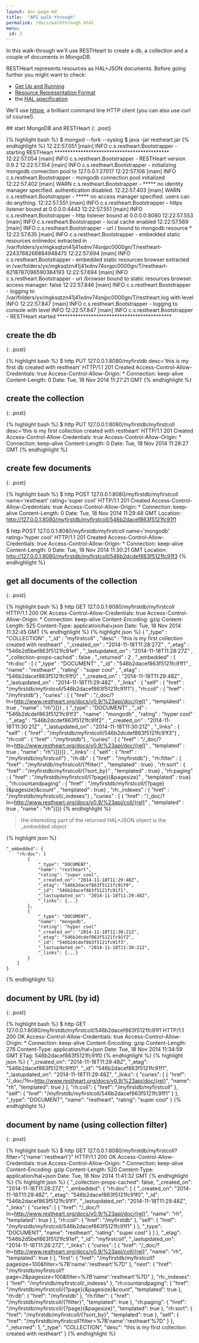 ```yaml
---
layout: doc-page-md
title:  "API walk-through"
permalink: /docs/walkthrough.html
menu:
 id: 3
---
```


In this walk-through we'll use RESTHeart to create a db, a collection and a couple of documents in MongoDB.<!-- more -->

RESTHeart represents resources as HAL+JSON documents. Before going further you might want to check:

* [Get Up and Running](/docs/get-up-and-running.html) 
* [Resource Representation Format](/docs/resource-representation-format.html)
* the [HAL specification](http://stateless.co/hal_specification.html)

We'll use [httpie](http://httpie.org), a brilliant command line HTTP client (you can also use curl of course!).

## start MongoDB and RESTHeart
{: .post}

{% highlight bash %}
$ mongod --fork --syslog
$ java -jar restheart.jar
{% endhighlight %}
	12:22:57.051 [main] INFO  c.s.restheart.Bootstrapper - starting RESTHeart ********************************************
	12:22:57.054 [main] INFO  c.s.restheart.Bootstrapper - RESTHeart version 0.9.2
	12:22:57.104 [main] INFO  c.s.restheart.Bootstrapper - initializing mongodb connection pool to 127.0.0.1:27017 
	12:22:57.106 [main] INFO  c.s.restheart.Bootstrapper - mongodb connection pool initialized
	12:22:57.402 [main] WARN  c.s.restheart.Bootstrapper - ***** no identity manager specified. authentication disabled.
	12:22:57.403 [main] WARN  c.s.restheart.Bootstrapper - ***** no access manager specified. users can do anything.
	12:22:57.551 [main] INFO  c.s.restheart.Bootstrapper - https listener bound at 0.0.0.0:4443
	12:22:57.551 [main] INFO  c.s.restheart.Bootstrapper - http listener bound at 0.0.0.0:8080
	12:22:57.553 [main] INFO  c.s.restheart.Bootstrapper - local cache enabled
	12:22:57.569 [main] INFO  c.s.restheart.Bootstrapper - url / bound to mongodb resource *
	12:22:57.635 [main] INFO  c.s.restheart.Bootstrapper - embedded static resources onlinedoc extracted in /var/folders/yx/mgksqtzn41j41xdnv74snjpc0000gn/T/restheart-2243768268884948475
	12:22:57.694 [main] INFO  c.s.restheart.Bootstrapper - embedded static resources browser extracted in /var/folders/yx/mgksqtzn41j41xdnv74snjpc0000gn/T/restheart-6218787096590384193
	12:22:57.694 [main] INFO  c.s.restheart.Bootstrapper - url /browser bound to static resources browser. access manager: false
	12:22:57.846 [main] INFO  c.s.restheart.Bootstrapper - logging to /var/folders/yx/mgksqtzn41j41xdnv74snjpc0000gn/T/restheart.log with level INFO
	12:22:57.847 [main] INFO  c.s.restheart.Bootstrapper - logging to console with level INFO
	12:22:57.847 [main] INFO  c.s.restheart.Bootstrapper - RESTHeart started ********************************************

## create the db
{: .post}

{% highlight bash %}
$ http PUT 127.0.0.1:8080/myfirstdb desc='this is my first db created with restheart'
HTTP/1.1 201 Created
Access-Control-Allow-Credentials: true
Access-Control-Allow-Origin: *
Connection: keep-alive
Content-Length: 0
Date: Tue, 18 Nov 2014 11:27:21 GMT
{% endhighlight %}

## create the collection
{: .post}

{% highlight bash %}
$ http PUT 127.0.0.1:8080/myfirstdb/myfirstcoll desc='this is my first collection created with restheart'
HTTP/1.1 201 Created
Access-Control-Allow-Credentials: true
Access-Control-Allow-Origin: *
Connection: keep-alive
Content-Length: 0
Date: Tue, 18 Nov 2014 11:28:27 GMT
{% endhighlight %}

## create few documents
{: .post}

{% highlight bash %}
$ http POST 127.0.0.1:8080/myfirstdb/myfirstcoll name='restheart' rating='super cool'
HTTP/1.1 201 Created
Access-Control-Allow-Credentials: true
Access-Control-Allow-Origin: *
Connection: keep-alive
Content-Length: 0
Date: Tue, 18 Nov 2014 11:29:48 GMT
Location: http://127.0.0.1:8080/myfirstdb/myfirstcoll/546b2dacef863f5121fc91f1

$ http POST 127.0.0.1:8080/myfirstdb/myfirstcoll name='mongodb' rating='hyper cool'
HTTP/1.1 201 Created
Access-Control-Allow-Credentials: true
Access-Control-Allow-Origin: *
Connection: keep-alive
Content-Length: 0
Date: Tue, 18 Nov 2014 11:30:21 GMT
Location: http://127.0.0.1:8080/myfirstdb/myfirstcoll/546b2dcdef863f5121fc91f3
{% endhighlight %}

## get all documents of the collection
{: .post}

{% highlight bash %}
$ http GET 127.0.0.1:8080/myfirstdb/myfirstcoll
HTTP/1.1 200 OK
Access-Control-Allow-Credentials: true
Access-Control-Allow-Origin: *
Connection: keep-alive
Content-Encoding: gzip
Content-Length: 525
Content-Type: application/hal+json
Date: Tue, 18 Nov 2014 11:32:45 GMT
{% endhighlight %}
{% highlight json %}
{ "_type" : "COLLECTION" , "_id" : "myfirstcoll" , "desc" : "this is my first collection created with restheart" , "_created_on" : "2014-11-18T11:28:27Z" , "_etag" : "546b2d5bef863f5121fc91ef" , "_lastupdated_on" : "2014-11-18T11:28:27Z" , "_collection-props-cached" : false , "_returned" : 2 , "_embedded" : { "rh:doc" : [ { "_type" : "DOCUMENT" , "_id" : "546b2dacef863f5121fc91f1" , "name" : "restheart" , "rating" : "super cool" , "_etag" : "546b2dacef863f5121fc91f0" , "_created_on" : "2014-11-18T11:29:48Z" , "_lastupdated_on" : "2014-11-18T11:29:48Z" , "_links" : { "self" : { "href" : "/myfirstdb/myfirstcoll/546b2dacef863f5121fc91f1"} , "rh:coll" : { "href" : "/myfirstdb"} , "curies" : [ { "href" : "/_doc/?ln=http://www.restheart.org/docs/v0.9/%23api/doc/{rel}" , "templated" : true , "name" : "rh"}]}} , { "_type" : "DOCUMENT" , "_id" : "546b2dcdef863f5121fc91f3" , "name" : "mongodb" , "rating" : "hyper cool" , "_etag" : "546b2dcdef863f5121fc91f2" , "_created_on" : "2014-11-18T11:30:21Z" , "_lastupdated_on" : "2014-11-18T11:30:21Z" , "_links" : { "self" : { "href" : "/myfirstdb/myfirstcoll/546b2dcdef863f5121fc91f3"} , "rh:coll" : { "href" : "/myfirstdb"} , "curies" : [ { "href" : "/_doc/?ln=http://www.restheart.org/docs/v0.9/%23api/doc/{rel}" , "templated" : true , "name" : "rh"}]}}]} , "_links" : { "self" : { "href" : "/myfirstdb/myfirstcoll"} , "rh:db" : { "href" : "/myfirstdb"} , "rh:filter" : { "href" : "/myfirstdb/myfirstcoll/{?filter}" , "templated" : true} , "rh:sort" : { "href" : "/myfirstdb/myfirstcoll/{?sort_by}" , "templated" : true} , "rh:paging" : { "href" : "/myfirstdb/myfirstcoll/{?page}{&pagesize}" , "templated" : true} , "rh:countandpaging" : { "href" : "/myfirstdb/myfirstcoll/{?page}{&pagesize}&count" , "templated" : true} , "rh:_indexes" : { "href" : "/myfirstdb/myfirstcoll/_indexes"} , "curies" : [ { "href" : "/_doc/?ln=http://www.restheart.org/docs/v0.9/%23api/coll/{rel}" , "templated" : true , "name" : "rh"}]}}
{% endhighlight %}

> the interesting part of the returned HAL+JSON object is the _embedded object

{% highlight json %}

	"_embedded": {
        "rh:doc": [
            {
            	"_type": "DOCUMENT", 
                "name": "restheart", 
                "rating": "super cool",
                "_created_on": "2014-11-18T11:29:48Z", 
                "_etag": "546b2dacef863f5121fc91f0", 
                "_id": "546b2dacef863f5121fc91f1", 
                "_lastupdated_on": "2014-11-18T11:29:48Z", 
                "_links": {...}  
            }, 
            {
            	"_type": "DOCUMENT", 
                "name": "mongodb", 
                "rating": "hyper cool"
                "_created_on": "2014-11-18T11:30:21Z", 
                "_etag": "546b2dcdef863f5121fc91f2", 
                "_id": "546b2dcdef863f5121fc91f3", 
                "_lastupdated_on": "2014-11-18T11:30:21Z", 
                "_links": {...}
            }
        ]
    }
{% endhighlight %}

## document by URL (by id)
{: .post}

{% highlight bash %}
$ http GET 127.0.0.1:8080/myfirstdb/myfirstcoll/546b2dacef863f5121fc91f1
HTTP/1.1 200 OK
Access-Control-Allow-Credentials: true
Access-Control-Allow-Origin: *
Connection: keep-alive
Content-Encoding: gzip
Content-Length: 276
Content-Type: application/hal+json
Date: Tue, 18 Nov 2014 11:34:59 GMT
ETag: 546b2dacef863f5121fc91f0
{% endhighlight %}
{% highlight json %}
{
    "_created_on": "2014-11-18T11:29:48Z", 
    "_etag": "546b2dacef863f5121fc91f0", 
    "_id": "546b2dacef863f5121fc91f1", 
    "_lastupdated_on": "2014-11-18T11:29:48Z", 
    "_links": {
        "curies": [
            {
                "href": "/_doc/?ln=http://www.restheart.org/docs/v0.9/%23api/doc/{rel}", 
                "name": "rh", 
                "templated": true
            }
        ], 
        "rh:coll": {
            "href": "/myfirstdb/myfirstcoll"
        }, 
        "self": {
            "href": "/myfirstdb/myfirstcoll/546b2dacef863f5121fc91f1"
        }
    }, 
    "_type": "DOCUMENT", 
    "name": "restheart", 
    "rating": "super cool"
}
{% endhighlight %}

## document by name (using collection filter)
{: .post}

{% highlight bash %}
$ http GET 127.0.0.1:8080/myfirstdb/myfirstcoll?filter="{'name':'restheart'}"
HTTP/1.1 200 OK
Access-Control-Allow-Credentials: true
Access-Control-Allow-Origin: *
Connection: keep-alive
Content-Encoding: gzip
Content-Length: 520
Content-Type: application/hal+json
Date: Tue, 18 Nov 2014 11:41:32 GMT
{% endhighlight %}
{% highlight json %}
{
    "_collection-props-cached": false, 
    "_created_on": "2014-11-18T11:28:27Z", 
    "_embedded": {
        "rh:doc": [
            {
                "_created_on": "2014-11-18T11:29:48Z", 
                "_etag": "546b2dacef863f5121fc91f0", 
                "_id": "546b2dacef863f5121fc91f1", 
                "_lastupdated_on": "2014-11-18T11:29:48Z", 
                "_links": {
                    "curies": [
                        {
                            "href": "/_doc/?ln=http://www.restheart.org/docs/v0.9/%23api/doc/{rel}", 
                            "name": "rh", 
                            "templated": true
                        }
                    ], 
                    "rh:coll": {
                        "href": "/myfirstdb"
                    }, 
                    "self": {
                        "href": "/myfirstdb/myfirstcoll/546b2dacef863f5121fc91f1"
                    }
                }, 
                "_type": "DOCUMENT", 
                "name": "restheart", 
                "rating": "super cool"
            }
        ]
    }, 
    "_etag": "546b2d5bef863f5121fc91ef", 
    "_id": "myfirstcoll", 
    "_lastupdated_on": "2014-11-18T11:28:27Z", 
    "_links": {
        "curies": [
            {
                "href": "/_doc/?ln=http://www.restheart.org/docs/v0.9/%23api/coll/{rel}", 
                "name": "rh", 
                "templated": true
            }
        ], 
        "first": {
            "href": "/myfirstdb/myfirstcoll?pagesize=100&filter=%7B'name':'restheart'%7D"
        }, 
        "next": {
            "href": "/myfirstdb/myfirstcoll?page=2&pagesize=100&filter=%7B'name':'restheart'%7D"
        }, 
        "rh:_indexes": {
            "href": "/myfirstdb/myfirstcoll/_indexes"
        }, 
        "rh:countandpaging": {
            "href": "/myfirstdb/myfirstcoll/{?page}{&pagesize}&count", 
            "templated": true
        }, 
        "rh:db": {
            "href": "/myfirstdb"
        }, 
        "rh:filter": {
            "href": "/myfirstdb/myfirstcoll/{?filter}", 
            "templated": true
        }, 
        "rh:paging": {
            "href": "/myfirstdb/myfirstcoll/{?page}{&pagesize}", 
            "templated": true
        }, 
        "rh:sort": {
            "href": "/myfirstdb/myfirstcoll/{?sort_by}", 
            "templated": true
        }, 
        "self": {
            "href": "/myfirstdb/myfirstcoll?filter=%7B'name':'restheart'%7D"
        }
    }, 
    "_returned": 1, 
    "_type": "COLLECTION", 
    "desc": "this is my first collection created with restheart"
}
{% endhighlight %}



